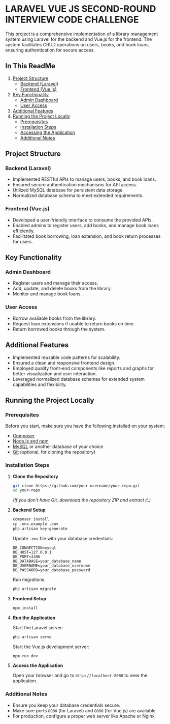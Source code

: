 # LARAVEL VUE JS SECOND-ROUND INTERVIEW CODE CHALLENGE

This project is a comprehensive implementation of a library management system using Laravel for the backend and Vue.js for the frontend. The system facilitates CRUD operations on users, books, and book loans, ensuring authentication for secure access.
## In This ReadMe

1. [Project Structure](#project-structure)
    - [Backend (Laravel)](#backend-laravel)
    - [Frontend (Vue.js)](#frontend-vuejs)
2. [Key Functionality](#key-functionality)
    - [Admin Dashboard](#admin-dashboard)
    - [User Access](#user-access)
3. [Additional Features](#additional-features)
4. [Running the Project Locally](#running-the-project-locally)
    - [Prerequisites](#prerequisites)
    - [Installation Steps](#installation-steps)
    - [Accessing the Application](#accessing-the-application)
    - [Additional Notes](#additional-notes)

## Project Structure

### Backend (Laravel)

- Implemented RESTful APIs to manage users, books, and book loans.
- Ensured secure authentication mechanisms for API access.
- Utilized MySQL database for persistent data storage.
- Normalized database schema to meet extended requirements.

### Frontend (Vue.js)

- Developed a user-friendly interface to consume the provided APIs.
- Enabled admins to register users, add books, and manage book loans efficiently.
- Facilitated book borrowing, loan extension, and book return processes for users.

## Key Functionality

### Admin Dashboard

- Register users and manage their access.
- Add, update, and delete books from the library.
- Monitor and manage book loans.

### User Access

- Borrow available books from the library.
- Request loan extensions if unable to return books on time.
- Return borrowed books through the system.

## Additional Features

- Implemented reusable code patterns for scalability.
- Ensured a clean and responsive frontend design.
- Employed quality front-end components like reports and graphs for better visualization and user interaction.
- Leveraged normalized database schemas for extended system capabilities and flexibility.

## Running the Project Locally

### Prerequisites

Before you start, make sure you have the following installed on your system:

- [Composer](https://getcomposer.org/)
- [Node.js and npm](https://nodejs.org/)
- [MySQL](https://www.mysql.com/) or another database of your choice
- [Git](https://git-scm.com/) (optional, for cloning the repository)

### Installation Steps

1. **Clone the Repository**

    ```bash
    git clone https://github.com/your-username/your-repo.git
    cd your-repo
    ```

    _(If you don't have Git, download the repository ZIP and extract it.)_

2. **Backend Setup**

    ```bash
    composer install
    cp .env.example .env
    php artisan key:generate
    ```

    Update `.env` file with your database credentials:

    ```
    DB_CONNECTION=mysql
    DB_HOST=127.0.0.1
    DB_PORT=3306
    DB_DATABASE=your_database_name
    DB_USERNAME=your_database_username
    DB_PASSWORD=your_database_password
    ```

    Run migrations:

    ```bash
    php artisan migrate
    ```

3. **Frontend Setup**

    ```bash
    npm install
    ```

4. **Run the Application**

    Start the Laravel server:

    ```bash
    php artisan serve
    ```

    Start the Vue.js development server:

    ```bash
    npm run dev
    ```

5. **Access the Application**

    Open your browser and go to `http://localhost:8000` to view the application.

### Additional Notes

- Ensure you keep your database credentials secure.
- Make sure ports `8000` (for Laravel) and `8080` (for Vue.js) are available.
- For production, configure a proper web server like Apache or Nginx.
